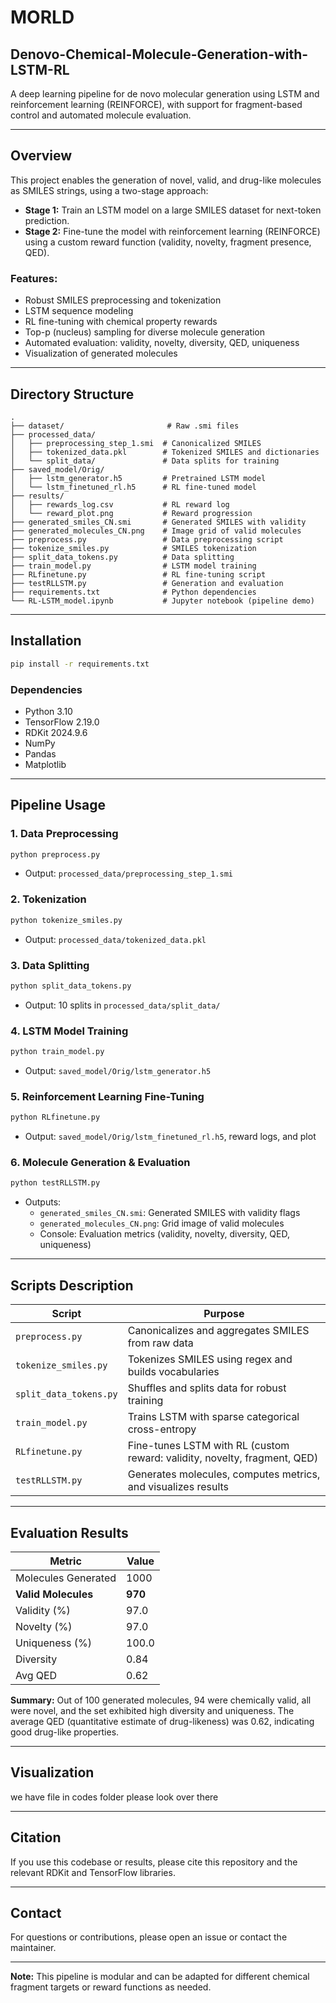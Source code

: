 # MORLD
## Denovo-Chemical-Molecule-Generation-with-LSTM-RL

A deep learning pipeline for de novo molecular generation using LSTM and reinforcement learning (REINFORCE), with support for fragment-based control and automated molecule evaluation.

---

## Overview

This project enables the generation of novel, valid, and drug-like molecules as SMILES strings, using a two-stage approach:
- **Stage 1:** Train an LSTM model on a large SMILES dataset for next-token prediction.
- **Stage 2:** Fine-tune the model with reinforcement learning (REINFORCE) using a custom reward function (validity, novelty, fragment presence, QED).

### Features:
- Robust SMILES preprocessing and tokenization  
- LSTM sequence modeling  
- RL fine-tuning with chemical property rewards  
- Top-p (nucleus) sampling for diverse molecule generation  
- Automated evaluation: validity, novelty, diversity, QED, uniqueness  
- Visualization of generated molecules  

---

## Directory Structure

```
.
├── dataset/                       # Raw .smi files
├── processed_data/
│   ├── preprocessing_step_1.smi  # Canonicalized SMILES
│   ├── tokenized_data.pkl        # Tokenized SMILES and dictionaries
│   └── split_data/               # Data splits for training
├── saved_model/Orig/
│   ├── lstm_generator.h5         # Pretrained LSTM model
│   └── lstm_finetuned_rl.h5      # RL fine-tuned model
├── results/
│   ├── rewards_log.csv           # RL reward log
│   └── reward_plot.png           # Reward progression
├── generated_smiles_CN.smi       # Generated SMILES with validity
├── generated_molecules_CN.png    # Image grid of valid molecules
├── preprocess.py                 # Data preprocessing script
├── tokenize_smiles.py            # SMILES tokenization
├── split_data_tokens.py          # Data splitting
├── train_model.py                # LSTM model training
├── RLfinetune.py                 # RL fine-tuning script
├── testRLLSTM.py                 # Generation and evaluation
├── requirements.txt              # Python dependencies
└── RL-LSTM_model.ipynb           # Jupyter notebook (pipeline demo)
```

---

## Installation

```bash
pip install -r requirements.txt
```

### Dependencies

- Python 3.10  
- TensorFlow 2.19.0  
- RDKit 2024.9.6  
- NumPy  
- Pandas  
- Matplotlib  

---

## Pipeline Usage

### 1. Data Preprocessing

```bash
python preprocess.py
```
- Output: `processed_data/preprocessing_step_1.smi`

### 2. Tokenization

```bash
python tokenize_smiles.py
```
- Output: `processed_data/tokenized_data.pkl`

### 3. Data Splitting

```bash
python split_data_tokens.py
```
- Output: 10 splits in `processed_data/split_data/`

### 4. LSTM Model Training

```bash
python train_model.py
```
- Output: `saved_model/Orig/lstm_generator.h5`

### 5. Reinforcement Learning Fine-Tuning

```bash
python RLfinetune.py
```
- Output: `saved_model/Orig/lstm_finetuned_rl.h5`, reward logs, and plot

### 6. Molecule Generation & Evaluation

```bash
python testRLLSTM.py
```
- Outputs:
  - `generated_smiles_CN.smi`: Generated SMILES with validity flags
  - `generated_molecules_CN.png`: Grid image of valid molecules
  - Console: Evaluation metrics (validity, novelty, diversity, QED, uniqueness)

---

## Scripts Description

| Script                | Purpose                                                                                 |
|-----------------------|-----------------------------------------------------------------------------------------|
| `preprocess.py`       | Canonicalizes and aggregates SMILES from raw data                                       |
| `tokenize_smiles.py`  | Tokenizes SMILES using regex and builds vocabularies                                    |
| `split_data_tokens.py`| Shuffles and splits data for robust training                                            |
| `train_model.py`      | Trains LSTM with sparse categorical cross-entropy                                       |
| `RLfinetune.py`       | Fine-tunes LSTM with RL (custom reward: validity, novelty, fragment, QED)               |
| `testRLLSTM.py`       | Generates molecules, computes metrics, and visualizes results                           |

---

## Evaluation Results

| Metric              | Value   |
|---------------------|---------|
| Molecules Generated | 1000     |
| **Valid Molecules** | **970**  |
| Validity (%)        | 97.0    |
| Novelty (%)         | 97.0   |
| Uniqueness (%)      | 100.0   |
| Diversity           | 0.84    |
| Avg QED             | 0.62    |


**Summary:** Out of 100 generated molecules, 94 were chemically valid, all were novel, and the set exhibited high diversity and uniqueness. The average QED (quantitative estimate of drug-likeness) was 0.62, indicating good drug-like properties.

---

## Visualization

we have file in codes folder please look over there

---

## Citation

If you use this codebase or results, please cite this repository and the relevant RDKit and TensorFlow libraries.

---

## Contact

For questions or contributions, please open an issue or contact the maintainer.

---

**Note:** This pipeline is modular and can be adapted for different chemical fragment targets or reward functions as needed.
